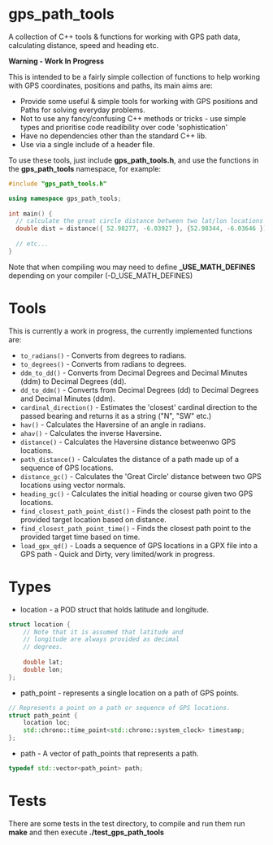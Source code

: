 # gps_path_tools
A collection of C++ tools & functions for working with GPS path data, calculating distance, speed and heading etc.

**Warning - Work In Progress**

This is intended to be a fairly simple collection of functions to help working with GPS coordinates, positions and paths, its main aims are:

+ Provide some useful & simple tools for working with GPS positions and Paths for solving everyday problems.
+ Not to use any fancy/confusing C++ methods or tricks - use simple types and prioritise code readibility over code 'sophistication'
+ Have no dependencies other than the standard C++ lib.
+ Use via a single include of a header file.

To use these tools, just include **gps_path_tools.h**, and use the functions in the **gps_path_tools** namespace, for example:

```cpp
#include "gps_path_tools.h"

using namespace gps_path_tools;
  
int main() {
  // calculate the great circle distance between two lat/lon locations
  double dist = distance({ 52.98277, -6.03927 }, {52.98344, -6.03646 });
  
  // etc...
}
```

Note that when compiling wou may need to define **_USE_MATH_DEFINES** depending on your compiler (-D_USE_MATH_DEFINES)

# Tools
This is currently a work in progress, the currently implemented functions are:

+ ```to_radians()``` - Converts from degrees to radians.
+ ```to_degrees()``` - Converts from radians to degrees.
+ ```ddm_to_dd()``` - Converts from Decimal Degrees and Decimal Minutes (ddm) to Decimal Degrees (dd).
+ ```dd_to_ddm()``` - Converts from Decimal Degrees (dd) to Decimal Degrees and Decimal Minutes (ddm).
+ ```cardinal_direction()``` - Estimates the 'closest' cardinal direction to the passed bearing and returns it as a string ("N", "SW" etc.)
+ ```hav()``` - Calculates the Haversine of an angle in radians.
+ ```ahav()``` - Calculates the inverse Haversine.
+ ```distance()``` - Calculates the Haversine distance betweenwo GPS locations.
+ ```path_distance()``` - Calculates the distance of a path made up of a sequence of GPS locations.
+ ```distance_gc()``` - Calculates the 'Great Circle' distance between two GPS locations using vector normals.
+ ```heading_gc()``` - Calculates the initial heading or course given two GPS locations.
+ ```find_closest_path_point_dist()``` - Finds the closest path point to the provided target location based on distance.
+ ```find_closest_path_point_time()``` - Finds the closest path point to the provided target time based on time.
+ ```load_gpx_qd()``` - Loads a sequence of GPS locations in a GPX file into a GPS path - Quick and Dirty, very limited/work in progress.

# Types

+ location - a POD struct that holds latitude and longitude.

```cpp
struct location {
    // Note that it is assumed that latitude and
    // longitude are always provided as decimal
    // degrees.
    
    double lat;
    double lon;
};
```

+ path_point - represents a single location on a path of GPS points.

```cpp
// Represents a point on a path or sequence of GPS locations.
struct path_point {
    location loc;
    std::chrono::time_point<std::chrono::system_clock> timestamp;
};
```

+ path - A vector of path_points that represents a path.

```cpp
typedef std::vector<path_point> path;
```

# Tests
There are some tests in the test directory, to compile and run them run **make** and then execute **./test_gps_path_tools**
